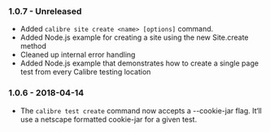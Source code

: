 ### 1.0.7 - Unreleased

* Added `calibre site create <name> [options]` command.
* Added Node.js example for creating a site using the new Site.create method
* Cleaned up internal error handling
* Added Node.js example that demonstrates how to create a single page test from every Calibre testing location

### 1.0.6 - 2018-04-14

* The `calibre test create` command now accepts a --cookie-jar flag. It‘ll use a netscape formatted cookie-jar for a given test.
